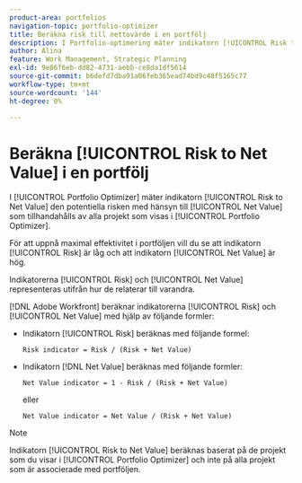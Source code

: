 ```yaml
---
product-area: portfolios
navigation-topic: portfolio-optimizer
title: Beräkna risk till nettovärde i en portfölj
description: I Portfolio-optimering mäter indikatorn [!UICONTROL Risk to Net Value] den potentiella risken med hänsyn till det nettovärde som anges i alla projekt som visas i Portfolio-optimeraren.
author: Alina
feature: Work Management, Strategic Planning
exl-id: 9e86f6eb-dd82-4731-aebb-ce8da1df5614
source-git-commit: b6defd7dba91a06feb365ead74bd9c48f5165c77
workflow-type: tm+mt
source-wordcount: '144'
ht-degree: 0%

---
```


# Beräkna [!UICONTROL Risk to Net Value] i en portfölj

I [!UICONTROL Portfolio Optimizer] mäter indikatorn [!UICONTROL Risk to Net Value] den potentiella risken med hänsyn till [!UICONTROL Net Value] som tillhandahålls av alla projekt som visas i [!UICONTROL Portfolio Optimizer]. 

För att uppnå maximal effektivitet i portföljen vill du se att indikatorn [!UICONTROL Risk] är låg och att indikatorn [!UICONTROL Net Value] är hög. 

Indikatorerna [!UICONTROL Risk] och [!UICONTROL Net Value] representeras utifrån hur de relaterar till varandra.

[!DNL Adobe Workfront] beräknar indikatorerna [!UICONTROL Risk] och [!UICONTROL Net Value] med hjälp av följande formler:

* Indikatorn [!UICONTROL Risk] beräknas med följande formel:

  ```
  Risk indicator = Risk / (Risk + Net Value)
  ```

* Indikatorn [!DNL Net Value] beräknas med följande formler:

  ```
  Net Value indicator = 1 - Risk / (Risk + Net Value)
  ```

  eller

  ```
  Net Value indicator = Net Value / (Risk + Net Value)
  ```

>[!NOTE]
>
>Indikatorn [!UICONTROL Risk to Net Value] beräknas baserat på de projekt som du visar i [!UICONTROL Portfolio Optimizer] och inte på alla projekt som är associerade med portföljen. 
